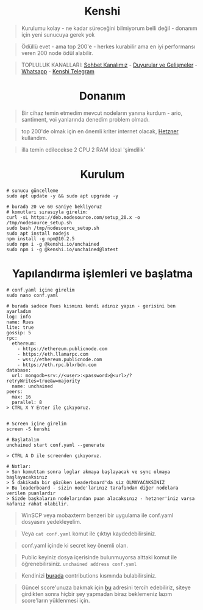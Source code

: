 <h1 align="center">Kenshi</h1>

> Kurulumu kolay - ne kadar süreceğini bilmiyorum belli değil - donanım için yeni sunucuya gerek yok

> Ödüllü evet - ama top 200'e - herkes kurabilir ama en iyi performansı veren 200 node ödül alabilir.

> TOPLULUK KANALLARI: [Sohbet Kanalımız](https://t.me/RuesChat) - [Duyurular ve Gelişmeler](https://t.me/RuesAnnouncement) - [Whatsapp](https://whatsapp.com/channel/0029VaBcj7V1dAw1H2KhMk34) - [Kenshi Telegram](https://t.me/KenshiTech)

#

<h1 align="center">Donanım</h1>

> Bir cihaz temin etmedim mevcut nodeların yanına kurdum - ario, santiment, voi yanlarında denedim problem olmadı.

> top 200'de olmak için en önemli kriter internet olacak, [Hetzner](https://hetzner.cloud/?ref=gIFAhUnYYjD3) kullandım.

> illa temin edilecekse 2 CPU 2 RAM ideal 'şimdilik'

#

<h1 align="center">Kurulum</h1>

```console
# sunucu güncelleme
sudo apt update -y && sudo apt upgrade -y

# burada 20 ve 60 saniye bekliyoruz
# komutları sırasıyla girelim:
curl -sL https://deb.nodesource.com/setup_20.x -o /tmp/nodesource_setup.sh
sudo bash /tmp/nodesource_setup.sh
sudo apt install nodejs
npm install -g npm@10.2.5
sudo npm i -g @kenshi.io/unchained
sudo npm i -g @kenshi.io/unchained@latest
```

<h1 align="center">Yapılandırma işlemleri ve başlatma</h1>

```console
# conf.yaml içine girelim
sudo nano conf.yaml

# burada sadece Rues kısmını kendi adınız yapın - gerisini ben ayarladım
log: info
name: Rues
lite: true
gossip: 5
rpc:
  ethereum:
    - https://ethereum.publicnode.com
    - https://eth.llamarpc.com
    - wss://ethereum.publicnode.com
    - https://eth.rpc.blxrbdn.com
database:
  url: mongodb+srv://<user>:<password>@<url>/?retryWrites=true&w=majority
  name: unchained
peers:
  max: 16
  parallel: 8
> CTRL X Y Enter ile çıkıyoruz.


# Screen içine girelim
screen -S kenshi

# Başlatalım
unchained start conf.yaml --generate

> CTRL A D ile screenden çıkıyoruz.

# Notlar:
> Son komuttan sonra loglar akmaya başlayacak ve sync olmaya başlayacaksınız
> 5 dakikada bir gözüken Leaderboard'da siz OLMAYACAKSINIZ
> Bu leaderboard - sizin node'larınız tarafından diğer nodelara verilen puanlardır
> Sizde başkaların nodelarından puan alacaksınız - hetzner'iniz varsa kafanız rahat olabilir.
```

> WinSCP veya mobaxterm benzeri bir uygulama ile conf.yaml dosyasını yedekleyelim.

> Veya `cat conf.yaml` komut ile çıktıyı kaydedebilirsiniz.

> conf.yaml içinde ki secret key önemli olan.

> Public keyiniz dosya içerisinde bulunmuyorsa alttaki komut ile öğrenebilirsiniz.
 ``` unchained address conf.yaml ```

> Kendinizi [burada](https://charts.mongodb.com/charts-unchained-gpust/public/dashboards/cbb6ccf6-15b2-4187-be56-ff9d2e25a48a) contributions kısmında bulabilirsiniz.

> Güncel score'unuza bakmak için [bu](https://kenshi.io/unchained) adresini tercih edebiliriz, siteye girdikten sonra hiçbir şey yapmadan biraz beklemeniz lazım score'ların yüklenmesi için.

